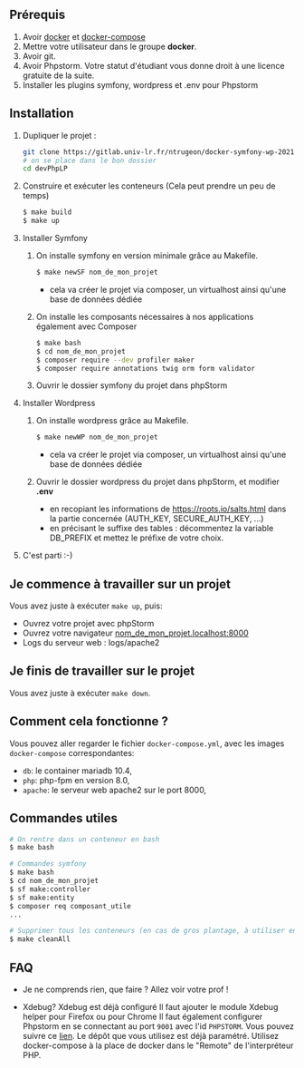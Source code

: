 ## Prérequis

1. Avoir [docker](https://docs.docker.com/install/) et [docker-compose](https://docs.docker.com/compose/install/#install-compose)
2. Mettre votre utilisateur dans le groupe **docker**.
3. Avoir git.
4. Avoir Phpstorm. Votre statut d'étudiant vous donne droit à une licence gratuite de la suite.
5. Installer les plugins symfony, wordpress et .env pour Phpstorm


## Installation

1. Dupliquer le projet :
    ```bash
    git clone https://gitlab.univ-lr.fr/ntrugeon/docker-symfony-wp-2021.git devPhpLP
    # on se place dans le bon dossier
    cd devPhpLP
    ```

2. Construire et exécuter les conteneurs (Cela peut prendre un peu de temps)

    ```bash
    $ make build
    $ make up
    ```

3. Installer Symfony
    1. On installe symfony en version minimale grâce au Makefile.
        
        ```bash
        $ make newSF nom_de_mon_projet
        ```
        - cela va créer le projet via composer, un virtualhost ainsi qu'une base de données dédiée

    2. On installe les composants nécessaires à nos applications également avec Composer

        ```bash
        $ make bash
        $ cd nom_de_mon_projet
        $ composer require --dev profiler maker
        $ composer require annotations twig orm form validator
        ```
    
    3. Ouvrir le dossier symfony du projet dans phpStorm

4. Installer Wordpress
   1.  On installe wordpress grâce au Makefile.
        
        ```bash
        $ make newWP nom_de_mon_projet
        ```
        - cela va créer le projet via composer, un virtualhost ainsi qu'une base de données dédiée
    
   2. Ouvrir le dossier wordpress du projet dans phpStorm, et modifier **.env** 
      - en recopiant les informations de https://roots.io/salts.html dans la partie concernée (AUTH_KEY, SECURE_AUTH_KEY, ...)
      - en précisant le suffixe des tables : décommentez la variable DB_PREFIX et mettez le préfixe de votre choix.

5. C'est parti :-)

## Je commence à travailler sur un projet

Vous avez juste à exécuter `make up`, puis:

* Ouvrez votre projet avec phpStorm
* Ouvrez votre navigateur [nom_de_mon_projet.localhost:8000](http://nom_de_mon_projet.localhost:8000)
* Logs du serveur web : logs/apache2

## Je finis de travailler sur le projet
Vous avez juste à exécuter `make down`.

## Comment cela fonctionne ?

Vous pouvez aller regarder le fichier `docker-compose.yml`, avec les images `docker-compose` correspondantes:

* `db`: le container mariadb 10.4,
* `php`: php-fpm en version 8.0,
* `apache`: le serveur web apache2 sur le port 8000,

## Commandes utiles

```bash
# On rentre dans un conteneur en bash
$ make bash

# Commandes symfony
$ make bash
$ cd nom_de_mon_projet
$ sf make:controller
$ sf make:entity
$ composer req composant_utile
...

# Supprimer tous les conteneurs (en cas de gros plantage, à utiliser en dernier recours)
$ make cleanAll
```

## FAQ
* Je ne comprends rien, que faire ?
Allez voir votre prof !

* Xdebug?
Xdebug est déjà configuré
Il faut ajouter le module Xdebug helper pour Firefox ou pour Chrome
Il faut également configurer Phpstorm en se connectant au port  `9001` avec l'id `PHPSTORM`. Vous pouvez suivre ce [lien](https://blog.eleven-labs.com/fr/debug-run-phpunit-tests-using-docker-remote-interpreters-with-phpstorm/). Le dépôt que vous utilisez est déjà paramétré. Utilisez docker-compose à la place de docker dans le "Remote" de l'interpréteur PHP.
